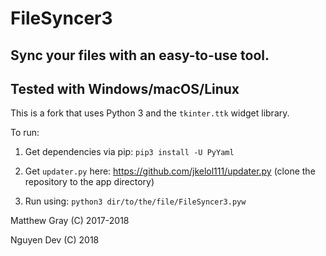 # FileSyncer3
## Sync your files with an easy-to-use tool.
## Tested with Windows/macOS/Linux

This is a fork that uses Python 3 and the `tkinter.ttk` widget library.

To run:

1. Get dependencies via pip: `pip3 install -U PyYaml`

2. Get `updater.py` here: https://github.com/jkelol111/updater.py (clone the repository to the app directory)

2. Run using: `python3 dir/to/the/file/FileSyncer3.pyw`

Matthew Gray (C) 2017-2018

Nguyen Dev (C) 2018 